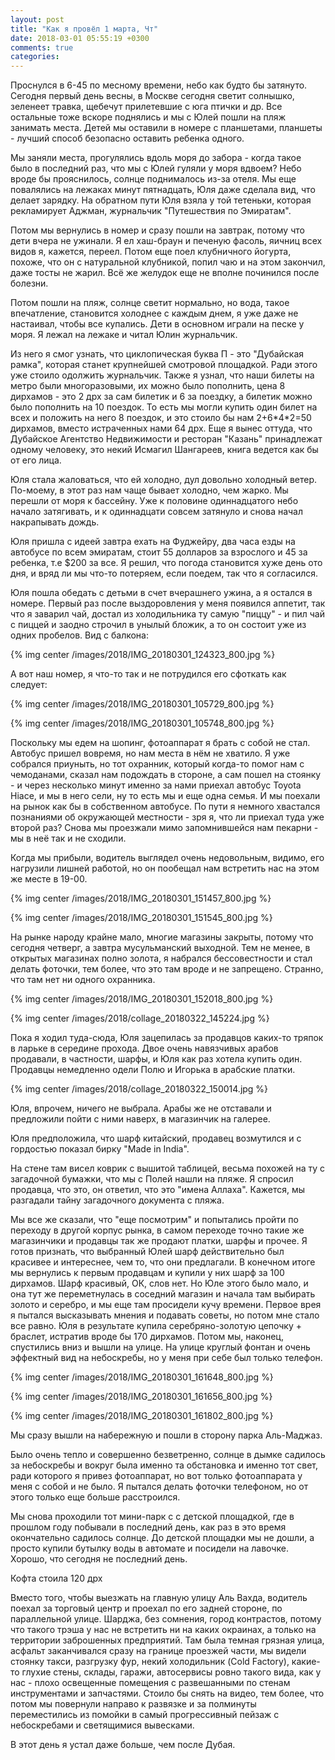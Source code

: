 ```yaml
---
layout: post
title: "Как я провёл 1 марта, Чт"
date: 2018-03-01 05:55:19 +0300
comments: true
categories: 
---
```

Проснулся в 6-45 по месному времени, небо как будто бы затянуто. Сегодня первый день весны, в Москве сегодня светит солнышко, зеленеет травка, щебечут прилетевшие с юга птички и др. Все остальные тоже вскоре поднялись и мы с Юлей пошли на пляж занимать места. Детей мы оставили в номере с планшетами, планшеты - лучший способ безопасно оставить ребенка одного. 

Мы заняли места, прогулялись вдоль моря до забора - когда такое было в последний раз, что мы с Юлей гуляли у моря вдвоем? Небо вроде бы прояснилось, солнце поднималось из-за отеля. Мы еще повалялись на лежаках минут пятнадцать, Юля даже сделала вид, что делает зарядку. На обратном пути Юля взяла у той тетеньки, которая рекламирует Аджман, журнальчик "Путешествия по Эмиратам".

Потом мы вернулись в номер и сразу пошли на завтрак, потому что дети вчера не ужинали. Я ел хаш-браун и печеную фасоль, яичниц всех видов я, кажется, переел. Потом еще поел клубничного йогурта, похоже, что он с натуральной клубникой, попил чаю и на этом закончил, даже тосты не жарил. Всё же желудок еще не вполне починился после болезни.

Потом пошли на пляж, солнце светит нормально, но вода, такое впечатление, становится холоднее с каждым днем, я уже даже не настаивал, чтобы все купались. Дети в основном играли на песке у моря. Я лежал на лежаке и читал Юлин журнальчик.

Из него я смог узнать, что циклопическая буква П - это "Дубайская рамка", которая станет крупнейшей смотровой площадкой. Ради этого уже стоило одолжить журнальчик. Также я узнал, что наши билеты на метро были многоразовыми, их можно было пополнить, цена 8 дирхамов - это 2 дрх за сам билетик и 6 за поездку, а билетик можно было пополнить на 10 поездок. То есть мы могли купить один билет на всех и положить на него 8 поездок, и это стоило бы нам 2+6\*4\*2=50 дирхамов, вместо истраченных нами 64 дрх. Еще я вынес оттуда, что Дубайское Агентство Недвижимости и ресторан "Казань" принадлежат одному человеку, это некий Исмагил Шангареев, книга ведется как бы от его лица.

Юля стала жаловаться, что ей холодно, дул довольно холодный ветер. По-моему, в этот раз нам чаще бывает холодно, чем жарко. Мы перешли от моря к бассейну. Уже к половине одиннадцатого небо начало затягивать, и к одиннадцати совсем затянуло и снова начал накрапывать дождь.

Юля пришла с идеей завтра ехать на Фуджейру, два часа езды на автобусе по всем эмиратам, стоит 55 долларов за взрослого и 45 за ребенка, т.е $200 за все. Я решил, что погода становится хуже день ото дня, и вряд ли мы что-то потеряем, если поедем, так что я согласился. 





Юля пошла обедать с детьми в счет вчерашнего ужина, а я остался в номере. Первый раз после выздоровления у меня появился аппетит, так что я заварил чай, достал из холодильника ту самую "пиццу" - и пил чай с пиццей и заодно строчил в унылый бложик, а то он состоит уже из одних пробелов. Вид с балкона:

{% img center /images/2018/IMG_20180301_124323_800.jpg %}

А вот наш номер, я что-то так и не потрудился его сфоткать как следует:

{% img center /images/2018/IMG_20180301_105729_800.jpg %}

{% img center /images/2018/IMG_20180301_105748_800.jpg %}



Поскольку мы едем на шопинг, фотоаппарат я брать с собой не стал. Автобус пришел вовремя, но нам места в нём не хватило. Я уже собрался приуныть, но тот охранник, который когда-то помог нам с чемоданами, сказал нам подождать в стороне, а сам пошел на стоянку - и через несколько минут именно за нами приехал автобус Toyota Hiace, и мы в него сели, ну то есть мы и еще одна семья. И мы поехали на рынок как бы в собственном автобусе. По пути я немного хвастался познаниями об окружающей местности - зря я, что ли приехал туда уже второй раз? Снова мы проезжали мимо запомнившейся нам пекарни - мы в неё так и не сходили.

Когда мы прибыли, водитель выглядел очень недовольным, видимо, его нагрузили лишней работой, но он пообещал нам встретить нас на этом же месте в 19-00.

{% img center /images/2018/IMG_20180301_151457_800.jpg %}

{% img center /images/2018/IMG_20180301_151545_800.jpg %}

На рынке народу крайне мало, многие магазины закрыты, потому что сегодня четверг, а завтра мусульманский выходной. Тем не менее, в открытых магазинах полно золота, я набрался бессовестности и стал делать фоточки, тем более, что это там вроде и не запрещено. Странно, что там нет ни одного охранника. 

{% img center /images/2018/IMG_20180301_152018_800.jpg %}

{% img center /images/2018/collage_20180322_145224.jpg %}

Пока я ходил туда-сюда, Юля зацепилась за продавцов каких-то тряпок в ларьке в середине прохода. Двое очень навязчивых арабов продавали, в частности, шарфы, и Юля как раз хотела купить один. Продавцы немедленно одели Полю и Игорька в арабские платки.

{% img center /images/2018/collage_20180322_150014.jpg %}

Юля, впрочем, ничего не выбрала. Арабы же не отставали и предложили пойти с ними наверх, в магазинчик на галерее.

Юля предположила, что шарф китайский, продавец возмутился и с гордостью показал бирку "Made in India".

На стене там висел коврик с вышитой таблицей, весьма похожей на ту с загадочной бумажки, что мы с Полей нашли на пляже. Я спросил продавца, что это, он ответил, что это "имена Аллаха". Кажется, мы разгадали тайну загадочного документа с пляжа. 


Мы все же сказали, что "еще посмотрим" и попытались пройти по переходу в другой корпус рынка, в самом переходе точно такие же магазинчики и продавцы так же продают платки, шарфы и прочее. Я готов признать, что выбранный Юлей шарф действительно был красивее и интереснее, чем то, что они предлагали. В конечном итоге мы вернулись к первым продавцам и купили у них шарф за 100 дирхамов. Шарф красивый, ОК, слов нет. Но Юле этого было мало, и она тут же переметнулась в соседний магазин и начала там выбирать золото и серебро, и мы еще там просидели кучу времени. Первое врея я пытался высказывать мнения и подавать советы, но потом мне стало все равно. Юля в результате купила серебряно-золотую цепочку + браслет, истратив вроде бы 170 дирхамов. Потом мы, наконец, спустились вниз и вышли на улице. На улице круглый фонтан и очень эффектный вид на небоскребы, но у меня при себе был только телефон.

{% img center /images/2018/IMG_20180301_161648_800.jpg %}

{% img center /images/2018/IMG_20180301_161656_800.jpg %}

{% img center /images/2018/IMG_20180301_161802_800.jpg %}


Мы сразу вышли на набережную и пошли в сторону парка Аль-Маджаз.


Было очень тепло и совершенно безветренно, солнце в дымке садилось за небоскребы и вокруг была именно та обстановка и именно тот свет, ради которого я привез фотоаппарат, но вот только фотоаппарата у меня с собой и не было. Я пытался делать фоточки телефоном, но от этого только еще больше расстроился.

Мы снова проходили тот мини-парк с с детской площадкой, где в прошлом году побывали в последний день, как раз в это время окончательно садилось солнце. До детской площадки мы не дошли, а просто купили бутылку воды в автомате и посидели на лавочке. Хорошо, что сегодня не последний день.


Кофта стоила 120 дрх

Вместо того, чтобы выезжать на главную улицу Аль Вахда, водитель поехал за торговый центр и проехал по его задней стороне, по параллельной улице. Шарджа, без сомнения, город контрастов, потому что такого трэша у нас не встретить ни на каких окраинах, а только на территории заброшенных предприятий. Там была темная грязная улица, асфальт заканчивался сразу на границе проезжей части, мы видели стоянку такси, разгрузку фур, некий холодильник (Cold Factory), какие-то глухие стены, склады, гаражи, автосервисы ровно такого вида, как у нас - плохо освещенные помещения с развешанными по стенам инструментами и запчастями. Стоило бы снять на видео, тем более, что потом мы повернули направо к развязке и за полминуты переместились из помойки в самый прогрессивный пейзаж с небоскребами и светящимися вывесками.

В этот день я устал даже больше, чем после Дубая.